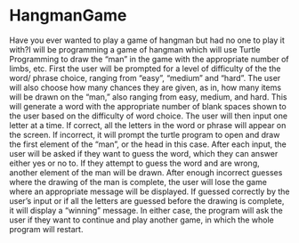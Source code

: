 # HangmanGame
Have you ever wanted to play a game of hangman but had no one to play it with?I will be programming a game of hangman which will use Turtle Programming to draw the “man” in the game with the appropriate number of limbs, etc. First the user will be prompted for a level of difficulty of the the word/ phrase choice, ranging from “easy”, “medium” and “hard”. The user will also choose how many chances they are given, as in, how many items will be drawn on the “man,” also ranging from easy, medium, and hard. This will generate a word with the appropriate number of blank spaces shown to the user based on the difficulty of word choice. The user will then input one letter at a time. If correct, all the letters in the word or phrase will appear on the screen. If incorrect, it will prompt the turtle program to open and draw the first element of the “man”, or the head in this case. After each input, the user will be asked if they want to guess the word, which they can answer either yes or no to. If they attempt to guess the word and are wrong, another element of the man will be drawn. After enough incorrect guesses where the drawing of the man is complete, the user will lose the game where an appropriate message will be displayed. If guessed correctly by the user’s input or if all the letters are guessed before the drawing is complete, it will display a “winning” message. In either case, the program will ask the user if they want to continue and play another game, in which the whole program will restart.
